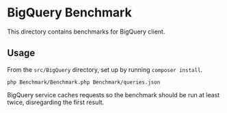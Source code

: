 # BigQuery Benchmark
This directory contains benchmarks for BigQuery client.

## Usage
From the `src/BigQuery` directory, set up by running `composer install`.

`php Benchmark/Benchmark.php Benchmark/queries.json`

BigQuery service caches requests so the benchmark should be run
at least twice, disregarding the first result.
